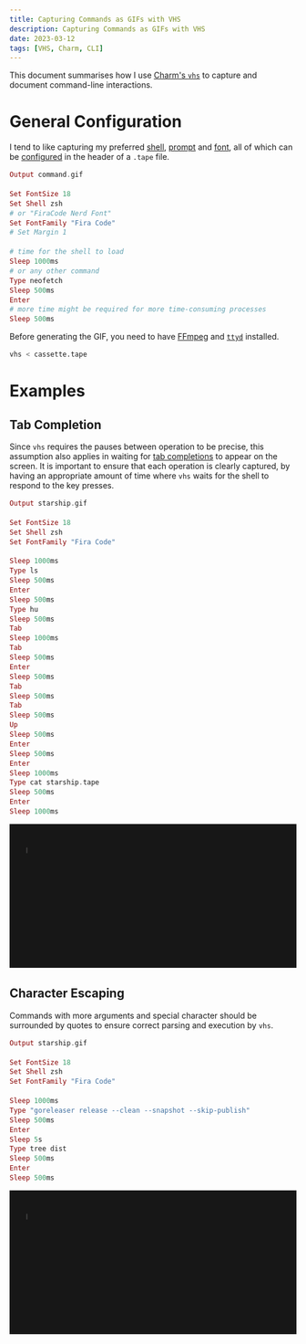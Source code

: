 ```yaml
---
title: Capturing Commands as GIFs with VHS
description: Capturing Commands as GIFs with VHS
date: 2023-03-12
tags: [VHS, Charm, CLI]
---
```

This document summarises how I use [Charm's `vhs`](https://github.com/charmbracelet/vhs) to capture and document command-line interactions.

# General Configuration
I tend to like capturing my preferred [shell](/posts/configurations/shell/#zsh), [prompt](/posts/configurations/shell/#prompt) and [font](/posts/configurations/shell/#font), all of which can be [configured](https://github.com/charmbracelet/vhs#vhs-command-reference) in the header of a `.tape` file.

```elixir
Output command.gif

Set FontSize 18
Set Shell zsh
# or "FiraCode Nerd Font"
Set FontFamily "Fira Code"
# Set Margin 1

# time for the shell to load
Sleep 1000ms
# or any other command
Type neofetch
Sleep 500ms
Enter
# more time might be required for more time-consuming processes
Sleep 500ms
```

Before generating the GIF, you need to have [FFmpeg](https://ffmpeg.org) and [`ttyd`](https://tsl0922.github.io/ttyd/) installed.

```sh
vhs < cassette.tape
```

# Examples
## Tab Completion
Since `vhs` requires the pauses between operation to be precise, this assumption also applies in waiting for [tab completions](/posts/configurations/shell/#completions) to appear on the screen. It is important to ensure that each operation is clearly captured, by having an appropriate amount of time where `vhs` waits for the shell to respond to the key presses.

```elixir
Output starship.gif

Set FontSize 18
Set Shell zsh
Set FontFamily "Fira Code"

Sleep 1000ms
Type ls
Sleep 500ms
Enter
Sleep 500ms
Type hu
Sleep 500ms
Tab
Sleep 1000ms
Tab
Sleep 500ms
Enter
Sleep 500ms
Tab
Sleep 500ms
Tab
Sleep 500ms
Up
Sleep 500ms
Enter
Sleep 500ms
Enter
Sleep 1000ms
Type cat starship.tape
Sleep 500ms
Enter
Sleep 1000ms
```

![My command-line prompt with tab completion](/posts/configurations/shell/starship.gif "My command-line [prompt](/posts/configurations/shell/) with tab completion")

## Character Escaping
Commands with more arguments and special character should be surrounded by quotes to ensure correct parsing and execution by `vhs`.

```elixir
Output starship.gif

Set FontSize 18
Set Shell zsh
Set FontFamily "Fira Code"

Sleep 1000ms
Type "goreleaser release --clean --snapshot --skip-publish"
Sleep 500ms
Enter
Sleep 5s
Type tree dist
Sleep 500ms
Enter
Sleep 500ms
```

![GoReleaser running a non-production build](/posts/configurations/goreleaser/goreleaser_build_publish.gif "[GoReleaser](/posts/configurations/goreleaser/) running a non-production build")
